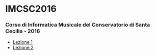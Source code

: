 # IMCSC2016
### Corso di Informatica Musicale del Conservatorio di Santa Cecilia - 2016

- [Lezione 1](http://citera.xyz/IMCSC2016/lezione1.html)
- [Lezione 2](http://citera.xyz/IMCSC2016/lezione2.html)
<!-- - [Lezione 3](http://citera.xyz/IMCSC2016/lezione3.html) -->
